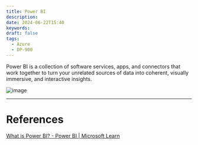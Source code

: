 ```yaml
---
title: Power BI
description: 
date: 2024-06-22T15:40
keywords: 
draft: false
tags:
  - Azure
  - DP-900
---
```

Power BI is a collection of software services, apps, and connectors that work together to turn your unrelated sources of data into coherent, visually immersive, and interactive insights.

![image](/img/Pasted%20image%2020240622154408.png)

---
# References

[What is Power BI? - Power BI | Microsoft Learn](https://learn.microsoft.com/en-us/power-bi/fundamentals/power-bi-overview)
